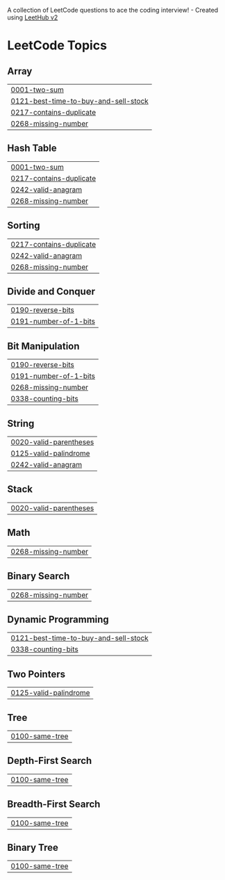 A collection of LeetCode questions to ace the coding interview! - Created using [LeetHub v2](https://github.com/arunbhardwaj/LeetHub-2.0)
<!---LeetCode Topics Start-->
# LeetCode Topics
## Array
|  |
| ------- |
| [0001-two-sum](https://github.com/Neeharika-m19/leetcode-blind-75/tree/master/0001-two-sum) |
| [0121-best-time-to-buy-and-sell-stock](https://github.com/Neeharika-m19/leetcode-blind-75/tree/master/0121-best-time-to-buy-and-sell-stock) |
| [0217-contains-duplicate](https://github.com/Neeharika-m19/leetcode-blind-75/tree/master/0217-contains-duplicate) |
| [0268-missing-number](https://github.com/Neeharika-m19/leetcode-blind-75/tree/master/0268-missing-number) |
## Hash Table
|  |
| ------- |
| [0001-two-sum](https://github.com/Neeharika-m19/leetcode-blind-75/tree/master/0001-two-sum) |
| [0217-contains-duplicate](https://github.com/Neeharika-m19/leetcode-blind-75/tree/master/0217-contains-duplicate) |
| [0242-valid-anagram](https://github.com/Neeharika-m19/leetcode-blind-75/tree/master/0242-valid-anagram) |
| [0268-missing-number](https://github.com/Neeharika-m19/leetcode-blind-75/tree/master/0268-missing-number) |
## Sorting
|  |
| ------- |
| [0217-contains-duplicate](https://github.com/Neeharika-m19/leetcode-blind-75/tree/master/0217-contains-duplicate) |
| [0242-valid-anagram](https://github.com/Neeharika-m19/leetcode-blind-75/tree/master/0242-valid-anagram) |
| [0268-missing-number](https://github.com/Neeharika-m19/leetcode-blind-75/tree/master/0268-missing-number) |
## Divide and Conquer
|  |
| ------- |
| [0190-reverse-bits](https://github.com/Neeharika-m19/leetcode-blind-75/tree/master/0190-reverse-bits) |
| [0191-number-of-1-bits](https://github.com/Neeharika-m19/leetcode-blind-75/tree/master/0191-number-of-1-bits) |
## Bit Manipulation
|  |
| ------- |
| [0190-reverse-bits](https://github.com/Neeharika-m19/leetcode-blind-75/tree/master/0190-reverse-bits) |
| [0191-number-of-1-bits](https://github.com/Neeharika-m19/leetcode-blind-75/tree/master/0191-number-of-1-bits) |
| [0268-missing-number](https://github.com/Neeharika-m19/leetcode-blind-75/tree/master/0268-missing-number) |
| [0338-counting-bits](https://github.com/Neeharika-m19/leetcode-blind-75/tree/master/0338-counting-bits) |
## String
|  |
| ------- |
| [0020-valid-parentheses](https://github.com/Neeharika-m19/leetcode-blind-75/tree/master/0020-valid-parentheses) |
| [0125-valid-palindrome](https://github.com/Neeharika-m19/leetcode-blind-75/tree/master/0125-valid-palindrome) |
| [0242-valid-anagram](https://github.com/Neeharika-m19/leetcode-blind-75/tree/master/0242-valid-anagram) |
## Stack
|  |
| ------- |
| [0020-valid-parentheses](https://github.com/Neeharika-m19/leetcode-blind-75/tree/master/0020-valid-parentheses) |
## Math
|  |
| ------- |
| [0268-missing-number](https://github.com/Neeharika-m19/leetcode-blind-75/tree/master/0268-missing-number) |
## Binary Search
|  |
| ------- |
| [0268-missing-number](https://github.com/Neeharika-m19/leetcode-blind-75/tree/master/0268-missing-number) |
## Dynamic Programming
|  |
| ------- |
| [0121-best-time-to-buy-and-sell-stock](https://github.com/Neeharika-m19/leetcode-blind-75/tree/master/0121-best-time-to-buy-and-sell-stock) |
| [0338-counting-bits](https://github.com/Neeharika-m19/leetcode-blind-75/tree/master/0338-counting-bits) |
## Two Pointers
|  |
| ------- |
| [0125-valid-palindrome](https://github.com/Neeharika-m19/leetcode-blind-75/tree/master/0125-valid-palindrome) |
## Tree
|  |
| ------- |
| [0100-same-tree](https://github.com/Neeharika-m19/leetcode-blind-75/tree/master/0100-same-tree) |
## Depth-First Search
|  |
| ------- |
| [0100-same-tree](https://github.com/Neeharika-m19/leetcode-blind-75/tree/master/0100-same-tree) |
## Breadth-First Search
|  |
| ------- |
| [0100-same-tree](https://github.com/Neeharika-m19/leetcode-blind-75/tree/master/0100-same-tree) |
## Binary Tree
|  |
| ------- |
| [0100-same-tree](https://github.com/Neeharika-m19/leetcode-blind-75/tree/master/0100-same-tree) |
<!---LeetCode Topics End-->